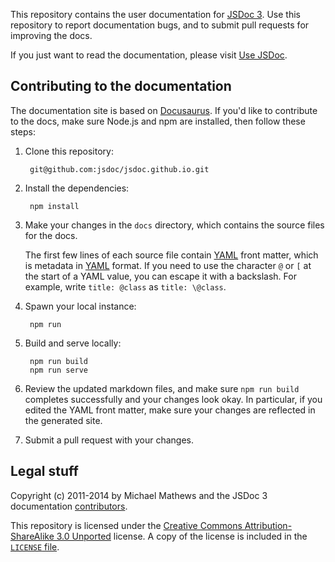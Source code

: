 This repository contains the user documentation for [JSDoc 3][jsdoc]. Use this repository to report
documentation bugs, and to submit pull requests for improving the docs.

If you just want to read the documentation, please visit [Use JSDoc][use-jsdoc].


## Contributing to the documentation

The documentation site is based on [Docusaurus](https://docusaurus.io/). If you'd like to contribute to the docs, make sure Node.js and npm are installed, then follow these steps:

1. Clone this repository:

        git@github.com:jsdoc/jsdoc.github.io.git


2. Install the dependencies:

        npm install

3. Make your changes in the `docs` directory, which contains the source files for the docs.

    The first few lines of each source file contain [YAML][] front matter, which is metadata in
    [YAML][] format. If you need to use the character `@` or `[` at the start of a YAML value, you
    can escape it with a backslash. For example, write `title: @class` as `title: \@class`.

4. Spawn your local instance:

        npm run

5. Build and serve locally:
        
        npm run build
        npm run serve

6. Review the updated markdown files, and make sure `npm run build` completes successfully and your changes look okay. In particular, if you edited
the YAML front matter, make sure your changes are reflected in the generated site.

7. Submit a pull request with your changes.


## Legal stuff

Copyright (c) 2011-2014 by Michael Mathews and the JSDoc 3 documentation [contributors][].

This repository is licensed under the [Creative Commons Attribution-ShareAlike 3.0 Unported][cc]
license. A copy of the license is included in the [`LICENSE` file][license].

[cc]: https://creativecommons.org/licenses/by-sa/3.0/legalcode
[contributors]: https://github.com/jsdoc/jsdoc.github.io/graphs/contributors
[Gulp]: https://gulpjs.com/
[jsdoc]: https://github.com/jsdoc/jsdoc
[license]: https://github.com/jsdoc/jsdoc.github.io/LICENSE
[Metalsmith]: https://www.metalsmith.io/
[use-jsdoc]: https://jsdoc.app/
[YAML]: https://www.yaml.org/spec/1.2/spec.html
